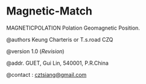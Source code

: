 # Magnetic-Match
   MAGNETICPOLATION Polation Geomagnetic Position. 
   
   @authors Keung Charteris or T.s.road CZQ
   
   @version 1.0 ($Revision$)

   @addr. GUET, Gui Lin, 540001,  P.R.China
   
   @contact : cztsiang@gmail.com 
